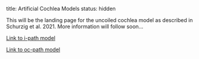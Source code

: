 title: Artificial Cochlea Models
status: hidden

This will be the landing page for the uncoiled cochlea model as described in Schurzig et al. 2021. More information will follow soon...


[Link to i-path model](01_workgroups/cas/methods/cochlearmodelling/uncoiled_st_ipath.zip)


[Link to oc-path model](pages/01_workgroups/cas/methods/cochlearmodelling/uncoiled_st_ocpath.zip)

